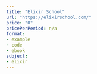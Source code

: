 ```yaml
---
title: "Elixir School"
url: "https://elixirschool.com/"
price: "0"
pricePerPeriod: n/a
format: 
- example
- code
- ebook
subject: 
- elixir
---
```

